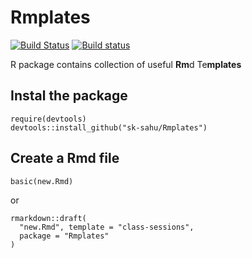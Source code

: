 # Rmplates
[![Build Status](https://travis-ci.org/sk-sahu/Rmplates.svg?branch=master)](https://travis-ci.org/sk-sahu/Rmplates)
[![Build status](https://ci.appveyor.com/api/projects/status/ab235oe71sqe097v/branch/master?svg=true)](https://ci.appveyor.com/project/sk-sahu/rmplates/branch/master)

R package contains collection of useful **Rm**d Te**mplates**

## Instal the package
```
require(devtools)
devtools::install_github("sk-sahu/Rmplates")
```

## Create a Rmd file

```
basic(new.Rmd)
```

or 
```
rmarkdown::draft(
  "new.Rmd", template = "class-sessions",
  package = "Rmplates"
)
```
